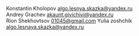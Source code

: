 Konstantin Kholopov algo.lesnya.skazka@yandex.ru<br>
Andrey Grachev akaunt.givichivi@yandex.ru<br>
Rion Shekhovtsov 01045@gmail.com
Yulia zoshchik algo.lesnaya.skazka@yandex.ru<br>
